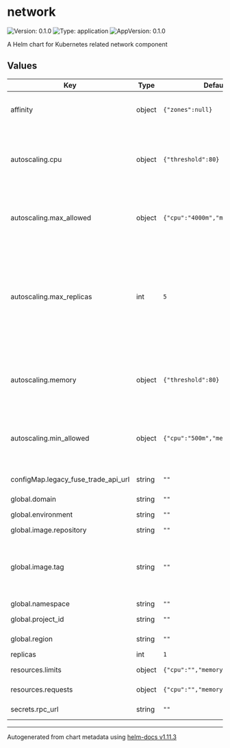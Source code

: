 # network

![Version: 0.1.0](https://img.shields.io/badge/Version-0.1.0-informational?style=flat-square) ![Type: application](https://img.shields.io/badge/Type-application-informational?style=flat-square) ![AppVersion: 0.1.0](https://img.shields.io/badge/AppVersion-0.1.0-informational?style=flat-square)

A Helm chart for Kubernetes related network component

## Values

| Key | Type | Default | Description |
|-----|------|---------|-------------|
| affinity | object | `{"zones":null}` | Affinity (available region zones) |
| autoscaling.cpu | object | `{"threshold":80}` | Autoscaling - CPU threshold (in percent, Horizontal Pod Autoscaler) |
| autoscaling.max_allowed | object | `{"cpu":"4000m","memory":"8Gi"}` | Autoscaling - CPU & RAM maximum allow value (Vertical Pod Autoscaler) |
| autoscaling.max_replicas | int | `5` | Autoscaling - Maximum replicas value. Note: minimum replicas value equals `replicas` value (Horizontal Pod Autoscaler) |
| autoscaling.memory | object | `{"threshold":80}` | Autoscaling - RAM threshold (in percent, Horizontal Pod Autoscaler) |
| autoscaling.min_allowed | object | `{"cpu":"500m","memory":"1Gi"}` | Autoscaling - CPU & RAM minimum allow value (Vertical Pod Autoscaler) |
| configMap.legacy_fuse_trade_api_url | string | `""` | Legacy - Fuse trade API URL |
| global.domain | string | `""` | DNS domain |
| global.environment | string | `""` | Label 'environment' |
| global.image.repository | string | `""` | Repository ID |
| global.image.tag | string | `""` | Tag; overrides the image tag whose default is the chart appVersion. |
| global.namespace | string | `""` | Namespace |
| global.project_id | string | `""` | Google Cloud - Project ID |
| global.region | string | `""` | Google Cloud - Region |
| replicas | int | `1` | Replicas |
| resources.limits | object | `{"cpu":"","memory":""}` | Resources - Limits |
| resources.requests | object | `{"cpu":"","memory":""}` | Resources - Requests |
| secrets.rpc_url | string | `""` | RPC URL endpoint |

----------------------------------------------
Autogenerated from chart metadata using [helm-docs v1.11.3](https://github.com/norwoodj/helm-docs/releases/v1.11.3)
